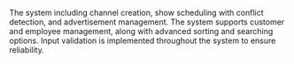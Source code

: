 The system including channel creation, show scheduling with conflict detection, and advertisement 
management. The system supports customer and employee management, along with advanced sorting 
and searching options. Input validation is implemented throughout the system to ensure reliability.
